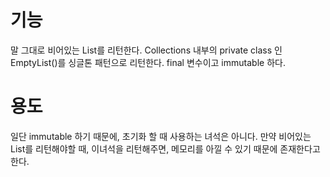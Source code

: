 # 기능
말 그대로 비어있는 List를 리턴한다.
Collections 내부의 private class 인 EmptyList()를 싱글톤 패턴으로 리턴한다.
final 변수이고 immutable 하다.

# 용도
일단 immutable 하기 때문에, 초기화 할 때 사용하는 녀석은 아니다.
만약 비어있는 List를 리턴해야할 때, 이녀석을 리턴해주면, 메모리를 아낄 수 있기 때문에 존재한다고 한다.
